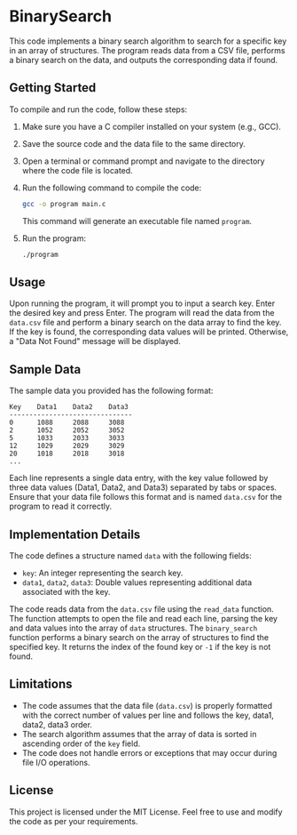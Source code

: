 # BinarySearch
This code implements a binary search algorithm to search for a specific key in an array of structures. The program reads data from a CSV file, performs a binary search on the data, and outputs the corresponding data if found.

## Getting Started
To compile and run the code, follow these steps:

1. Make sure you have a C compiler installed on your system (e.g., GCC).
2. Save the source code and the data file to the same directory.
3. Open a terminal or command prompt and navigate to the directory where the code file is located.
4. Run the following command to compile the code:

   ```bash
   gcc -o program main.c
   ```

   This command will generate an executable file named `program`.

5. Run the program:

   ```bash
   ./program
   ```

## Usage
Upon running the program, it will prompt you to input a search key. Enter the desired key and press Enter.
The program will read the data from the `data.csv` file and perform a binary search on the data array to find the key. If the key is found, the corresponding data values will be printed. Otherwise, a "Data Not Found" message will be displayed.

## Sample Data
The sample data you provided has the following format:

```
Key    Data1    Data2    Data3
-------------------------------
0      1088     2088     3088
2      1052     2052     3052
5      1033     2033     3033
12     1029     2029     3029
20     1018     2018     3018
...
```

Each line represents a single data entry, with the key value followed by three data values (Data1, Data2, and Data3) separated by tabs or spaces.
Ensure that your data file follows this format and is named `data.csv` for the program to read it correctly.

## Implementation Details
The code defines a structure named `data` with the following fields:

- `key`: An integer representing the search key.
- `data1`, `data2`, `data3`: Double values representing additional data associated with the key.

The code reads data from the `data.csv` file using the `read_data` function. The function attempts to open the file and read each line, parsing the key and data values into the array of `data` structures.
The `binary_search` function performs a binary search on the array of structures to find the specified key. It returns the index of the found key or `-1` if the key is not found.

## Limitations
- The code assumes that the data file (`data.csv`) is properly formatted with the correct number of values per line and follows the key, data1, data2, data3 order.
- The search algorithm assumes that the array of data is sorted in ascending order of the `key` field.
- The code does not handle errors or exceptions that may occur during file I/O operations.

## License
This project is licensed under the MIT License. Feel free to use and modify the code as per your requirements.
